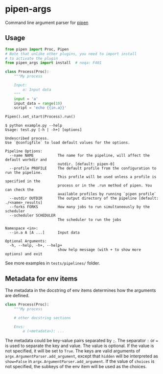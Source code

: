 # pipen-args

Command line argument parser for [pipen][1]

## Usage

```python
from pipen import Proc, Pipen
# Note that unlike other plugins, you need to import install
# to activate the plugin
from pipen_args import install  # noqa: F401

class Process(Proc):
    """My process

    Input:
        a: Input data
    """
    input = 'a'
    input_data = range(10)
    script = 'echo {{in.a}}'

Pipen().set_start(Process).run()
```

```shell
$ python example.py --help
Usage: test.py [-h | -h+] [options]

Undescribed process.
Use `@configfile` to load default values for the options.

Pipeline Options:
  --name NAME           The name for the pipeline, will affect the default workdir and
                        outdir. [default: pipen-0]
  --profile PROFILE     The default profile from the configuration to run the pipeline.
                        This profile will be used unless a profile is specified in the
                        process or in the .run method of pipen. You can check the
                        available profiles by running `pipen profile`
  --outdir OUTDIR       The output directory of the pipeline [default: ./<name>_results]
  --forks FORKS         How many jobs to run simultaneously by the scheduler
  --scheduler SCHEDULER
                        The scheduler to run the jobs

Namespace <in>:
  --in.a A [A ...]      Input data

Optional Arguments:
  -h, --help, -h+, --help+
                        show help message (with + to show more options) and exit
```

See more examples in `tests/pipelines/` folder.

## Metadata for env items

The metadata in the docstring of env items determines how the arguments are defined.

```python
class Process(Proc):
    """My process

    # other docstring sections

    Envs:
        a (<metadata>): ...
```

The metadata could be key-value pairs separated by `;`. The separator `:` or `=` is used to
separate the key and value. The value is optional. If the value is not specified, it
will be set to `True`. The keys are valid arguments of `argx.ArgumentParser.add_argument`, except that `hidden` will be interpreted as `show=False` in `argx.ArgumentParser.add_argument`. If the value of `choices` is not specified, the subkeys of the env item will be used as the choices.

[1]: https://github.com/pwwang/pipen
